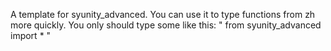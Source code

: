 A template for syunity_advanced.
You can use it to type functions from zh more quickly.
You only should type some like this:
"
from syunity_advanced import *
"